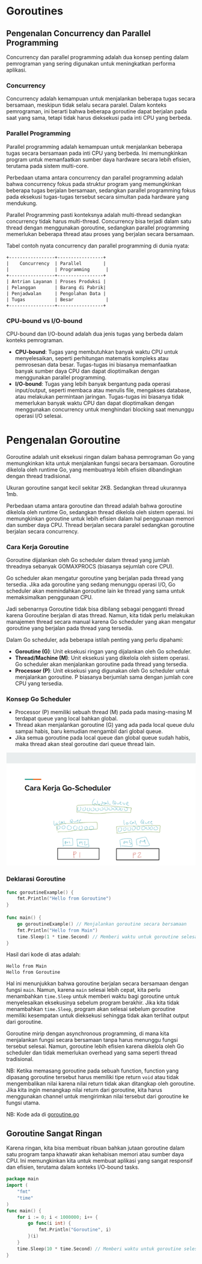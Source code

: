 # Goroutines

## Pengenalan Concurrency dan Parallel Programming

Concurrency dan parallel programming adalah dua konsep penting dalam pemrograman yang sering digunakan untuk meningkatkan performa aplikasi.

### Concurrency
Concurrency adalah kemampuan untuk menjalankan beberapa tugas secara bersamaan, meskipun tidak selalu secara paralel. Dalam konteks pemrograman, ini berarti bahwa beberapa goroutine dapat berjalan pada saat yang sama, tetapi tidak harus dieksekusi pada inti CPU yang berbeda.

### Parallel Programming
Parallel programming adalah kemampuan untuk menjalankan beberapa tugas secara bersamaan pada inti CPU yang berbeda. Ini memungkinkan program untuk memanfaatkan sumber daya hardware secara lebih efisien, terutama pada sistem multi-core.

Perbedaan utama antara concurrency dan parallel programming adalah bahwa concurrency fokus pada struktur program yang memungkinkan beberapa tugas berjalan bersamaan, sedangkan parallel programming fokus pada eksekusi tugas-tugas tersebut secara simultan pada hardware yang mendukung.

Parallel Programming pasti konteksnya adalah multi-thread sedangkan concurrency tidak harus multi-thread. Concurrency bisa terjadi dalam satu thread dengan menggunakan goroutine, sedangkan parallel programming memerlukan beberapa thread atau proses yang berjalan secara bersamaan.

Tabel contoh nyata concurrency dan parallel programming di dunia nyata:
```
+-----------------+-----------------+
|    Concurrency  | Parallel        |
|                 | Programming      |
+-----------------+-----------------+
| Antrian Layanan | Proses Produksi |
| Pelanggan       | Barang di Pabrik|
| Penjadwalan     | Pengolahan Data |
| Tugas           | Besar            |
+-----------------+-----------------+
```

### CPU-bound vs I/O-bound
CPU-bound dan I/O-bound adalah dua jenis tugas yang berbeda dalam konteks pemrograman.
- **CPU-bound**: Tugas yang membutuhkan banyak waktu CPU untuk menyelesaikan, seperti perhitungan matematis kompleks atau pemrosesan data besar. Tugas-tugas ini biasanya memanfaatkan banyak sumber daya CPU dan dapat dioptimalkan dengan menggunakan parallel programming.
- **I/O-bound**: Tugas yang lebih banyak bergantung pada operasi input/output, seperti membaca atau menulis file, mengakses database, atau melakukan permintaan jaringan. Tugas-tugas ini biasanya tidak memerlukan banyak waktu CPU dan dapat dioptimalkan dengan menggunakan concurrency untuk menghindari blocking saat menunggu operasi I/O selesai.

# Pengenalan Goroutine
Goroutine adalah unit eksekusi ringan dalam bahasa pemrograman Go yang memungkinkan kita untuk menjalankan fungsi secara bersamaan. Goroutine dikelola oleh runtime Go, yang membuatnya lebih efisien dibandingkan dengan thread tradisional.

Ukuran goroutine sangat kecil sekitar 2KB. Sedangkan thread ukurannya 1mb.

Perbedaan utama antara goroutine dan thread adalah bahwa goroutine dikelola oleh runtime Go, sedangkan thread dikelola oleh sistem operasi. Ini memungkinkan goroutine untuk lebih efisien dalam hal penggunaan memori dan sumber daya CPU. Thread berjalan secara paralel sedangkan goroutine berjalan secara concurrency.

### Cara Kerja Goroutine
Goroutine dijalankan oleh Go scheduler dalam thread yang jumlah threadnya sebanyak GOMAXPROCS (biasanya sejumlah core CPU).

Go scheduler akan mengatur goroutine yang berjalan pada thread yang tersedia. Jika ada goroutine yang sedang menunggu operasi I/O, Go scheduler akan memindahkan goroutine lain ke thread yang sama untuk memaksimalkan penggunaan CPU.

Jadi sebenarnya Goroutine tidak bisa dibilang sebagai pengganti thread karena Goroutine berjalan di atas thread. Namun, kita tidak perlu melakukan manajemen thread secara manual karena Go scheduler yang akan mengatur goroutine yang berjalan pada thread yang tersedia.

Dalam Go scheduler, ada beberapa istilah penting yang perlu dipahami:
- **Goroutine (G)**: Unit eksekusi ringan yang dijalankan oleh Go scheduler.
- **Thread/Machine (M)**: Unit eksekusi yang dikelola oleh sistem operasi. Go scheduler akan menjalankan goroutine pada thread yang tersedia.
- **Processor (P)**: Unit eksekusi yang digunakan oleh Go scheduler untuk menjalankan goroutine. P biasanya berjumlah sama dengan jumlah core CPU yang tersedia.

### Konsep Go Scheduler

- Processor (P) memiliki sebuah thread (M) pada pada masing-masing M terdapat queue yang local bahkan global.
- Thread akan menjalankan goroutine (G) yang ada pada local queue dulu sampai habis, baru kemudian mengambil dari global queue.
- Jika semua goroutine pada local queue dan global queue sudah habis, maka thread akan steal goroutine dari queue thread lain.

<img src="./img/PMG.png">

### Deklarasi Goroutine
```go
func goroutineExample() {
    fmt.Println("Hello from Goroutine")
}

func main() {
    go goroutineExample() // Menjalankan goroutine secara bersamaan
	fmt.Println("Hello from Main")
    time.Sleep(1 * time.Second) // Memberi waktu untuk goroutine selesai sebelum program berakhir
}
```

Hasil dari kode di atas adalah:
```
Hello from Main
Hello from Goroutine
```

Hal ini menunjukkan bahwa goroutine berjalan secara bersamaan dengan fungsi `main`. Namun, karena `main` selesai lebih cepat, kita perlu menambahkan `time.Sleep` untuk memberi waktu bagi goroutine untuk menyelesaikan eksekusinya sebelum program berakhir. Jika kita tidak menambahkan `time.Sleep`, program akan selesai sebelum goroutine memiliki kesempatan untuk dieksekusi sehingga tidak akan terlihat output dari goroutine.

Goroutine mirip dengan asynchronous programming, di mana kita menjalankan fungsi secara bersamaan tanpa harus menunggu fungsi tersebut selesai. Namun, goroutine lebih efisien karena dikelola oleh Go scheduler dan tidak memerlukan overhead yang sama seperti thread tradisional.

NB: Ketika memasang goroutine pada sebuah function, function yang dipasang goroutine tersebut harus memiliki tipe return `void` atau tidak mengembalikan nilai karena nilai return tidak akan ditangkap oleh goroutine. Jika kita ingin menangkap nilai return dari goroutine, kita harus menggunakan channel untuk mengirimkan nilai tersebut dari goroutine ke fungsi utama.

NB: Kode ada di [goroutine.go](./goroutine.go)

## Goroutine Sangat Ringan
Karena ringan, kita bisa membuat ribuan bahkan jutaan goroutine dalam satu program tanpa khawatir akan kehabisan memori atau sumber daya CPU. Ini memungkinkan kita untuk membuat aplikasi yang sangat responsif dan efisien, terutama dalam konteks I/O-bound tasks.
```go
package main
import (
    "fmt"
    "time"
)
func main() {
    for i := 0; i < 1000000; i++ {
        go func(i int) {
            fmt.Println("Goroutine", i)
        }(i)
    }
    time.Sleep(10 * time.Second) // Memberi waktu untuk goroutine selesai sebelum program berakhir
}
```
